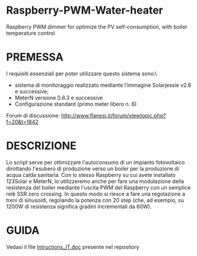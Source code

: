 # Raspberry-PWM-Water-heater
Raspberry PWM dimmer for optimize the PV self-consumption, with boiler temperature control

# PREMESSA
I requisiti essenziali per poter utilizzare questo sistema sono:\\
*	sistema di monitoraggio realizzato mediante l’immagine Solarjessie v2.6 e successive;
*	MeterN versione 0.8.3 e successive
*	Configurazione standard (primo meter libero n. 6)

Forum di discussione: http://www.flanesi.it/forum/viewtopic.php?f=20&t=1842

# DESCRIZIONE

Lo script serve per ottimizzare l'autoconsumo di un impianto fotovoltaico dirottando l'esubero di produzione verso un boiler per la produzione di acqua calda sanitaria.
Con lo stesso Raspberry su cui avete installato 123Solar e MeterN, lo utilizzeremo anche per fare una modulazione della resistenza del boiler mediante l'uscita PWM del Raspberry con un semplice relè SSR zero crossing.
In questo modo si riesce a fare una regolazione a treni di sinusoidi, regolando la potenza con 20 step (che, ad esempio, su 1200W di resistenza significa gradini incrementali da 60W).

# GUIDA

Vedasi il file [Intructions_IT.doc](https://github.com/flanesi/Raspberry-PWM-Water-heater/blob/master/Instructions_IT.doc) presente nel repository

